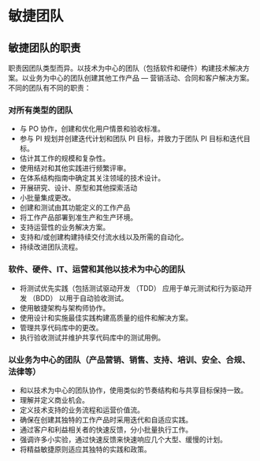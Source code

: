 
# 敏捷团队

## 敏捷团队的职责

职责因团队类型而异。以技术为中心的团队（包括软件和硬件）构建技术解决方案。以业务为中心的团队创建其他工作产品 — 营销活动、合同和客户解决方案。不同的团队有不同的职责：

### 对所有类型的团队

- 与 PO 协作，创建和优化用户情景和验收标准。
- 参与 PI 规划并创建迭代计划和团队 PI 目标，并致力于团队 PI 目标和迭代目标。
- 估计其工作的规模和复杂性。
- 使用结对和其他实践进行频繁评审。
- 在体系结构指南中确定其关注领域的技术设计。
- 开展研究、设计、原型和其他探索活动
- 小批量集成更改。
- 创建和测试由其功能定义的工作产品
- 将工作产品部署到准生产和生产环境。
- 支持运营性的业务解决方案。
- 支持和/或创建构建持续交付流水线以及所需的自动化。
- 持续改进团队流程。

### 软件、硬件、IT、运营和其他以技术为中心的团队

- 将测试优先实践（包括测试驱动开发 （TDD） 应用于单元测试和行为驱动开发 （BDD） 以用于自动验收测试。
- 使用敏捷架构与架构师协作。
- 使用设计和实施最佳实践构建高质量的组件和解决方案。
- 管理共享代码库中的更改。
- 执行验收测试并维护共享代码库中的测试用例。

### 以业务为中心的团队（产品营销、销售、支持、培训、安全、合规、法律等）

- 和以技术为中心的团队协作，使用类似的节奏结构和与共享目标保持一致。
- 理解并定义商业机会。
- 定义技术支持的业务流程和运营价值流。
- 确保在创建其独特的工作产品时采用迭代和自适应实践。
- 通过客户和利益相关者的快速反馈，分小批量执行工作。
- 强调许多小实验，通过快速反馈来快速响应几个大型、缓慢的计划。
- 将精益敏捷原则适应其独特的实践和政策。
 